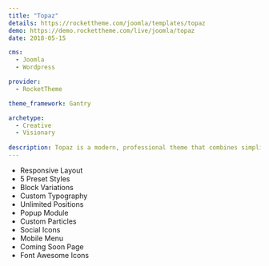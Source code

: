 ```yaml
---
title: "Topaz"
details: https://rockettheme.com/joomla/templates/topaz
demo: https://demo.rockettheme.com/live/joomla/topaz
date: 2018-05-15

cms: 
  - Joomla
  - Wordpress

provider: 
  - RocketTheme

theme_framework: Gantry

archetype:
  - Creative
  - Visionary
  
description: Topaz is a modern, professional theme that combines simplicity and elegance. It features a range of beautifully-designed particles that bring out the best in your content, a perfect choice for individuals, professionals and corporations alike.
---
```


* Responsive Layout
* 5 Preset Styles
* Block Variations
* Custom Typography
* Unlimited Positions
* Popup Module
* Custom Particles
* Social Icons
* Mobile Menu
* Coming Soon Page
* Font Awesome Icons	